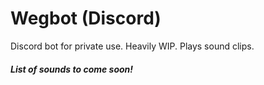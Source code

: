 # Wegbot (Discord)

Discord bot for private use. Heavily WIP. Plays sound clips.

##### List of sounds to come soon!
